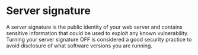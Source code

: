 # Server signature
A server signature is the public identity of your web server and contains sensitive information that could be used to exploit any known vulnerability. Turning your server signature OFF is considered a good security practice to avoid disclosure of what software versions you are running.

